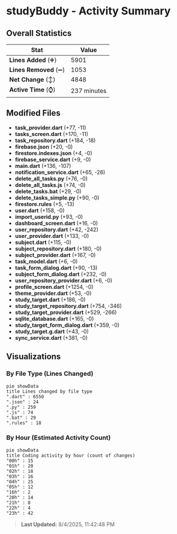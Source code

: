 # studyBuddy - Activity Summary 

## Overall Statistics

| Stat                   | Value                                                             |
| ---------------------- | ----------------------------------------------------------------- |
| **Lines Added** (➕)   | 5901                                          |
| **Lines Removed** (➖) | 1053                                        |
| **Net Change** (↕)    | 4848                |
| **Active Time** (⌚)   | 237 minutes |


## Modified Files
- **task_provider.dart** (+77, -11)
- **tasks_screen.dart** (+170, -11)
- **task_repository.dart** (+184, -18)
- **firebase.json** (+20, -0)
- **firestore.indexes.json** (+4, -0)
- **firebase_service.dart** (+9, -0)
- **main.dart** (+136, -107)
- **notification_service.dart** (+65, -26)
- **delete_all_tasks.py** (+76, -0)
- **delete_all_tasks.js** (+74, -0)
- **delete_tasks.bat** (+29, -0)
- **delete_tasks_simple.py** (+90, -0)
- **firestore.rules** (+5, -13)
- **user.dart** (+158, -0)
- **import_userid.py** (+93, -0)
- **dashboard_screen.dart** (+16, -0)
- **user_repository.dart** (+42, -242)
- **user_provider.dart** (+133, -0)
- **subject.dart** (+115, -0)
- **subject_repository.dart** (+180, -0)
- **subject_provider.dart** (+167, -0)
- **task_model.dart** (+6, -0)
- **task_form_dialog.dart** (+90, -13)
- **subject_form_dialog.dart** (+232, -0)
- **user_repository_provider.dart** (+6, -0)
- **profile_screen.dart** (+1254, -0)
- **theme_provider.dart** (+53, -0)
- **study_target.dart** (+186, -0)
- **study_target_repository.dart** (+754, -346)
- **study_target_provider.dart** (+529, -266)
- **sqlite_database.dart** (+165, -0)
- **study_target_form_dialog.dart** (+359, -0)
- **study_target.g.dart** (+43, -0)
- **sync_service.dart** (+381, -0)

## Visualizations

### By File Type (Lines Changed)

```mermaid
pie showData
title Lines changed by file type
".dart" : 6550
".json" : 24
".py" : 259
".js" : 74
".bat" : 29
".rules" : 18
```

### By Hour (Estimated Activity Count)

```mermaid
pie showData
title Coding activity by hour (count of changes)
"00h" : 15
"01h" : 20
"02h" : 18
"03h" : 16
"04h" : 25
"05h" : 12
"16h" : 2
"20h" : 14
"21h" : 8
"22h" : 4
"23h" : 42
```


> **Last Updated:** 8/4/2025, 11:42:48 PM